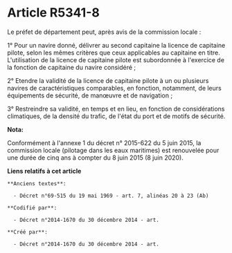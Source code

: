 # Article R5341-8

Le préfet de département peut, après avis de la commission locale :

1° Pour un navire donné, délivrer au second capitaine la licence de capitaine pilote, selon les mêmes critères que ceux
applicables au capitaine en titre. L'utilisation de la licence de capitaine pilote est subordonnée à l'exercice de la
fonction de capitaine du navire considéré ;

2° Etendre la validité de la licence de capitaine pilote à un ou plusieurs navires de caractéristiques comparables, en
fonction, notamment, de leurs équipements de sécurité, de manœuvre et de navigation ;

3° Restreindre sa validité, en temps et en lieu, en fonction de considérations climatiques, de la densité du trafic, de
l'état du port et de motifs de sécurité.

**Nota:**

Conformément à l'annexe 1 du décret n° 2015-622 du 5 juin 2015, la commission locale (pilotage dans les eaux maritimes) est
renouvelée pour une durée de cinq ans à compter du 8 juin 2015 (8 juin 2020).

**Liens relatifs à cet article**

	**Anciens textes**:

	  - Décret n°69-515 du 19 mai 1969 - art. 7, alinéas 20 à 23 (Ab)

	**Codifié par**:

	  - Décret n°2014-1670 du 30 décembre 2014 - art.

	**Créé par**:

	  - Décret n°2014-1670 du 30 décembre 2014 - art.
